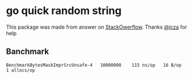 # go quick random string

This package was made from answer on [StackOwerflow][Stack]. Thanks [@icza][icza] for help

## Banchmark

```
BenchmarkBytesMaskImprSrcUnsafe-4   10000000    115 ns/op   16 B/op   1 allocs/op
```


[Stack]:https://stackoverflow.com/questions/22892120/how-to-generate-a-random-string-of-a-fixed-length-in-go
[icza]:https://github.com/icza
